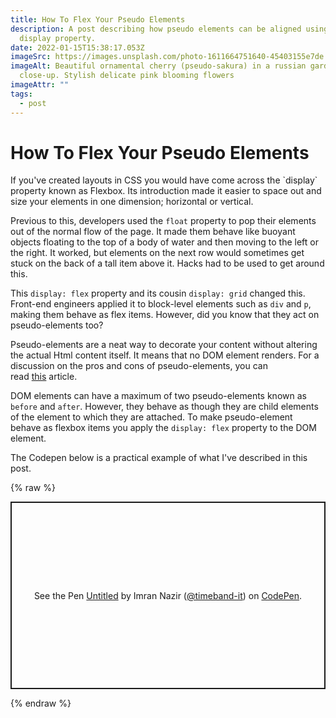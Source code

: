 ```yaml
---
title: How To Flex Your Pseudo Elements
description: A post describing how pseudo elements can be aligned using the flex
  display property.
date: 2022-01-15T15:38:17.053Z
imageSrc: https://images.unsplash.com/photo-1611664751640-45403155e7de
imageAlt: Beautiful ornamental cherry (pseudo-sakura) in a russian garden
  close-up. Stylish delicate pink blooming flowers
imageAttr: ""
tags:
  - post
---
```

# How To Flex Your Pseudo Elements

If you've created layouts in CSS you would have come across the \`display\` property known as Flexbox. Its introduction made it easier to space out and size your elements in one dimension; horizontal or vertical. 

Previous to this, developers used the `float` property to pop their elements out of the normal flow of the page. It made them behave like buoyant objects floating to the top of a body of water and then moving to the left or the right. It worked, but elements on the next row would sometimes get stuck on the back of a tall item above it. Hacks had to be used to get around this.

This `display: flex` property and its cousin `display: grid` changed this. Front-end engineers applied it to block-level elements such as `div` and `p`, making them behave as flex items. However, did you know that they act on pseudo-elements too? 

Pseudo-elements are a neat way to decorate your content without altering the actual Html content itself. It means that no DOM element renders. For a discussion on the pros and cons of pseudo-elements, you can read [this](https://stackoverflow.com/questions/15574608/benefits-drawbacks-of-using-pseudo-elements-after-before-vs-padding-backgr) article.

DOM elements can have a maximum of two pseudo-elements known as `before` and `after`. However, they behave as though they are child elements of the element to which they are attached. To make pseudo-element behave as flexbox items you apply the `display: flex` property to the DOM element.

The Codepen below is a practical example of what I've described in this post.

{% raw %}

<p class="codepen" data-height="300" data-default-tab="html,result" data-slug-hash="yLzZPrg" data-user="timeband-it" style="height: 300px; box-sizing: border-box; display: flex; align-items: center; justify-content: center; border: 2px solid; margin: 1em 0; padding: 1em;">
  <span>See the Pen <a href="https://codepen.io/timeband-it/pen/yLzZPrg">
  Untitled</a> by Imran Nazir (<a href="https://codepen.io/timeband-it">@timeband-it</a>)
  on <a href="https://codepen.io">CodePen</a>.</span>
</p>
<script async src="https://cpwebassets.codepen.io/assets/embed/ei.js"></script>
{% endraw %}